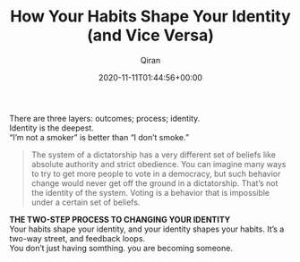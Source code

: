 ﻿---
title: How Your Habits Shape Your Identity (and Vice Versa)
author: Qiran
type: post
date: 2020-11-11T01:44:56+00:00
aliases: ["/how-your-habits-shape-your-identity-and-vice-versa/"]
categories:
  - Atomic Habits

---
There are three layers: outcomes; process; identity.  
Identity is the deepest.  
&#8220;I&#8217;m not a smoker&#8221; is better than &#8220;I don&#8217;t smoke.&#8221;

<blockquote class="wp-block-quote is-layout-flow wp-block-quote-is-layout-flow">
  <p>
    The system of a dictatorship has a very different set of beliefs like absolute authority and strict obedience. You can imagine many ways to try to get more people to vote in a democracy, but such behavior change would never get off the ground in a dictatorship. That’s not the identity of the system. Voting is a behavior that is impossible under a certain set of beliefs.
  </p>
</blockquote>

**THE TWO-STEP PROCESS TO CHANGING YOUR IDENTITY**  
Your habits shape your identity, and your identity shapes your habits. It’s a two-way street, and feedback loops.  
You don&#8217;t just having somthing. you are becoming someone.
